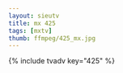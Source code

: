 ```yaml
--- 
layout: sieutv
title: mx 425
tags: [mxtv]
thumb: ffmpeg/425_mx.jpg
---
```

{% include tvadv key="425" %} 
